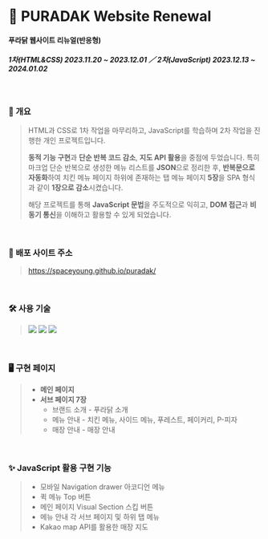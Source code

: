 # 🍗 PURADAK Website Renewal
#### 푸라닭 웹사이트 리뉴얼(반응형)
##### **1차(HTML&CSS)** 2023.11.20 ~ 2023.12.01 ／ **2차(JavaScript)** 2023.12.13 ~ 2024.01.02
<br>

### 📃 개요
> HTML과 CSS로 1차 작업을 마무리하고, JavaScript를 학습하며 2차 작업을 진행한 개인 프로젝트입니다.
>
> **동적 기능 구현**과 **단순 반복 코드 감소**, **지도 API 활용**을 중점에 두었습니다. 특히 마크업 단순 반복으로 생성한 메뉴 리스트를 **JSON**으로 정리한 후, **반복문으로 자동화**하여 치킨 메뉴 페이지 하위에 존재하는 탭 메뉴 페이지 **5장**을 SPA 형식과 같이 **1장으로 감소**시켰습니다.
>
> 해당 프로젝트를 통해 **JavaScript 문법**을 주도적으로 익히고, **DOM 접근**과 **비동기 통신**을 이해하고 활용할 수 있게 되었습니다.
<br>

### 🔎 배포 사이트 주소
> https://spaceyoung.github.io/puradak/
<br>

### 🛠 사용 기술
> <img src="https://img.shields.io/badge/html5-E34F26?style=for-the-badge&logo=html5&logoColor=white"> <img src="https://img.shields.io/badge/css3-1572B6?style=for-the-badge&logo=css3&logoColor=white"> <img src="https://img.shields.io/badge/JavaScript-F7DF1E?style=for-the-badge&logo=javascript&logoColor=white">
<br>

### 🖥 구현 페이지
> - **메인 페이지**
> - **서브 페이지 7장**
>   - 브랜드 소개 - 푸라닭 소개
>   - 메뉴 안내 - 치킨 메뉴, 사이드 메뉴, 푸레스트, 페이커리, P-피자
>   - 매장 안내 - 매장 안내
<br>

### ✨ JavaScript 활용 구현 기능
> - 모바일 Navigation drawer 아코디언 메뉴
> - 퀵 메뉴 Top 버튼
> - 메인 페이지 Visual Section 스킵 버튼
> - 메뉴 안내 각 서브 페이지 및 하위 탭 메뉴
> - Kakao map API를 활용한 매장 지도
